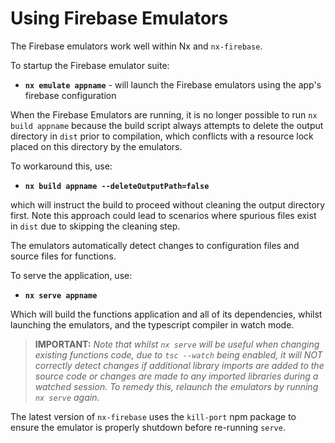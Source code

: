 # Using Firebase Emulators

The Firebase emulators work well within Nx and `nx-firebase`.

To startup the Firebase emulator suite:

- **`nx emulate appname`** - will launch the Firebase emulators using the app's firebase configuration

When the Firebase Emulators are running, it is no longer possible to run `nx build appname` because the build script always attempts to delete the output directory in `dist` prior to compilation, which conflicts with a resource lock placed on this directory by the emulators.

To workaround this, use:

- **`nx build appname --deleteOutputPath=false`**

which will instruct the build to proceed without cleaning the output directory first. Note this approach could lead to scenarios where spurious files exist in `dist` due to skipping the cleaning step.

The emulators automatically detect changes to configuration files and source files for functions.

To serve the application, use:

- **`nx serve appname`**

Which will build the functions application and all of its dependencies, whilst launching the emulators, and the typescript compiler in watch mode.

> **IMPORTANT:** _Note that whilst `nx serve` will be useful when changing existing functions code, due to `tsc --watch` being enabled, it will NOT correctly detect changes if additional library imports are added to the source code or changes are made to any imported libraries during a watched session. To remedy this, relaunch the emulators by running `nx serve` again._

The latest version of `nx-firebase` uses the `kill-port` npm package to ensure the emulator is properly shutdown before re-running `serve`.
